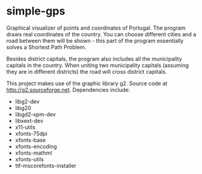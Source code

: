 # simple-gps

Graphical visualizer of points and coordinates of Portugal. The program draws real coordinates of the country. 
You can choose different cities and a road between them will be shown - this part of the program essentially solves a Shortest Path Problem.

Besides district capitals, the program also includes all the municipality capitals in the country. When uniting two municipality capitals (assuming they are in different districts) the road will cross district capitals.

This project makes use of the graphic library g2. Source code at http://g2.sourceforge.net. Dependencies include:
+ libg2-dev
+ libg20
+ libgd2-xpm-dev
+ libxext-dev
+ x11-utils
+ xfonts-75dpi
+ xfonts-base
+ xfonts-encoding
+ xfonts-mathml
+ xfonts-utils
+ ttf-mscorefonts-installer

